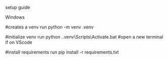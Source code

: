 setup guide

Windows

#creates a venv
run python -m venv .venv

#initialize venv
run python .\.venv\Scripts\Activate.bat
#open a new terminal if on VScode

#install requirements
run pip install -r requirements.txt
